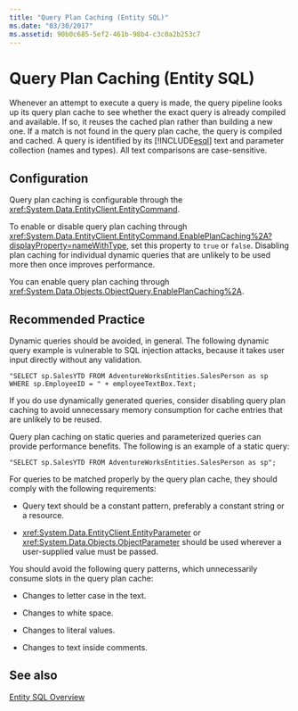 ```yaml
---
title: "Query Plan Caching (Entity SQL)"
ms.date: "03/30/2017"
ms.assetid: 90b0c685-5ef2-461b-98b4-c3c0a2b253c7
---
```

# Query Plan Caching (Entity SQL)
Whenever an attempt to execute a query is made, the query pipeline looks up its query plan cache to see whether the exact query is already compiled and available. If so, it reuses the cached plan rather than building a new one. If a match is not found in the query plan cache, the query is compiled and cached. A query is identified by its [!INCLUDE[esql](../../../../../../includes/esql-md.md)] text and parameter collection (names and types). All text comparisons are case-sensitive.  
  
## Configuration  
 Query plan caching is configurable through the <xref:System.Data.EntityClient.EntityCommand>.  
  
 To enable or disable query plan caching through <xref:System.Data.EntityClient.EntityCommand.EnablePlanCaching%2A?displayProperty=nameWithType>, set this property to `true` or `false`. Disabling plan caching for individual dynamic queries that are unlikely to be used more then once improves performance.  
  
 You can enable query plan caching through <xref:System.Data.Objects.ObjectQuery.EnablePlanCaching%2A>.  
  
## Recommended Practice  
 Dynamic queries should be avoided, in general. The following dynamic query example is vulnerable to SQL injection attacks, because it takes user input directly without any validation.  
  
 `"SELECT sp.SalesYTD FROM AdventureWorksEntities.SalesPerson as sp WHERE sp.EmployeeID = " + employeeTextBox.Text;`  
  
 If you do use dynamically generated queries, consider disabling query plan caching to avoid unnecessary memory consumption for cache entries that are unlikely to be reused.  
  
 Query plan caching on static queries and parameterized queries can provide performance benefits. The following is an example of a static query:  
  
```  
"SELECT sp.SalesYTD FROM AdventureWorksEntities.SalesPerson as sp";  
```  
  
 For queries to be matched properly by the query plan cache, they should comply with the following requirements:  
  
-   Query text should be a constant pattern, preferably a constant string or a resource.  
  
-   <xref:System.Data.EntityClient.EntityParameter> or <xref:System.Data.Objects.ObjectParameter> should be used wherever a user-supplied value must be passed.  
  
 You should avoid the following query patterns, which unnecessarily consume slots in the query plan cache:  
  
-   Changes to letter case in the text.  
  
-   Changes to white space.  
  
-   Changes to literal values.  
  
-   Changes to text inside comments.  
  
## See also
 [Entity SQL Overview](../../../../../../docs/framework/data/adonet/ef/language-reference/entity-sql-overview.md)
